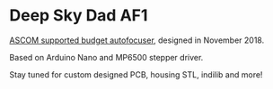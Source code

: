 # Deep Sky Dad AF1

[ASCOM supported budget autofocuser](https://deepskydad.com/autofocuser), designed in November 2018.

Based on Arduino Nano and MP6500 stepper driver.

Stay tuned for custom designed PCB, housing STL, indilib and more!

